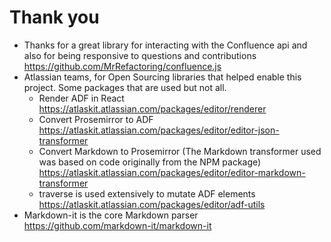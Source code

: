 # Thank you

- Thanks for a great library for interacting with the Confluence api and also for being responsive to questions and contributions https://github.com/MrRefactoring/confluence.js 
- Atlassian teams, for Open Sourcing libraries that helped enable this project. Some packages that are used but not all.
	- Render ADF in React https://atlaskit.atlassian.com/packages/editor/renderer
	- Convert Prosemirror to ADF https://atlaskit.atlassian.com/packages/editor/editor-json-transformer
	- Convert Markdown to Prosemirror (The Markdown transformer used was based on code originally from the NPM package) https://atlaskit.atlassian.com/packages/editor/editor-markdown-transformer
	- traverse is used extensively to mutate ADF elements https://atlaskit.atlassian.com/packages/editor/adf-utils
- Markdown-it is the core Markdown parser https://github.com/markdown-it/markdown-it